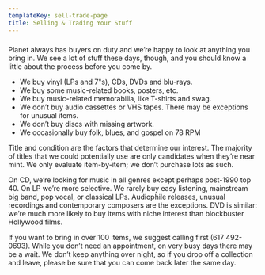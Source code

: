 ```yaml
---
templateKey: sell-trade-page
title: Selling & Trading Your Stuff
---
```

### 

Planet always has buyers on duty and we’re happy to look at anything you bring in. We see a lot of stuff these days, though, and you should know a little about the process before you come by.

* We buy vinyl (LPs and 7"s), CDs, DVDs and blu-rays.
* We buy some music-related books, posters, etc.
* We buy music-related memorabilia, like T-shirts and swag.
* We don’t buy audio cassettes or VHS tapes. There may be exceptions for unusual items.
* We don’t buy discs with missing artwork.
* We occasionally buy folk, blues, and gospel on 78 RPM



Title and condition are the factors that determine our interest. The majority of titles that we could potentially use are only candidates when they’re near mint. We only evaluate item-by-item; we don’t purchase lots as such.



On CD, we’re looking for music in all genres except perhaps post-1990 top 40. On LP we’re more selective. We rarely buy easy listening, mainstream big band, pop vocal, or classical LPs. Audiophile releases, unusual recordings and contemporary composers are the exceptions. DVD is similar: we’re much more likely to buy items with niche interest than blockbuster Hollywood films.



If you want to bring in over 100 items, we suggest calling first (617 492-0693). While you don’t need an appointment, on very busy days there may be a wait. We don’t keep anything over night, so if you drop off a collection and leave, please be sure that you can come back later the same day.
